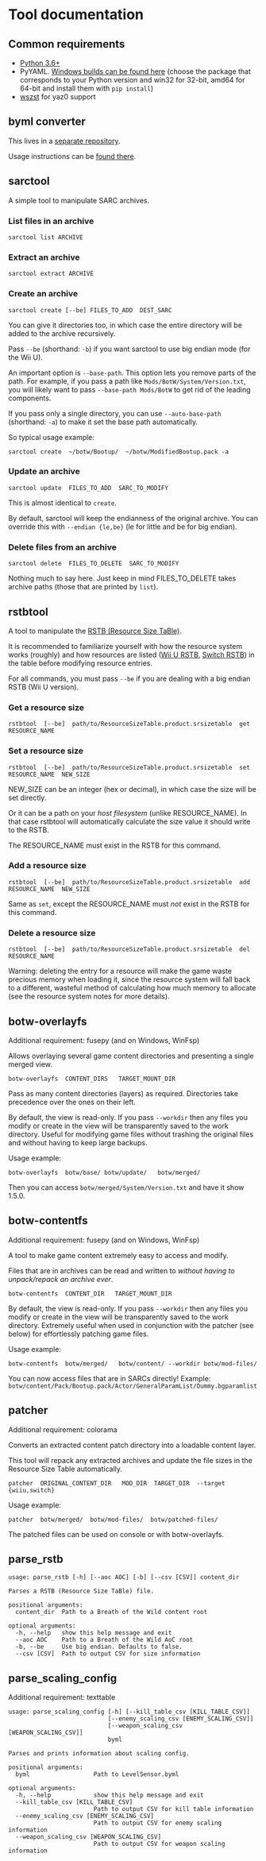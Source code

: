 # Tool documentation

## Common requirements

* [Python 3.6+](https://www.python.org/downloads/release/python-360/)
* PyYAML. [Windows builds can be found here](https://www.lfd.uci.edu/~gohlke/pythonlibs/#pyyaml) (choose the package that corresponds to your Python version and win32 for 32-bit, amd64 for 64-bit and install them with `pip install`)
* [wszst](https://szs.wiimm.de/download.html) for yaz0 support

## byml converter

This lives in a [separate repository](https://github.com/leoetlino/byml-v2).

Usage instructions can be [found there](https://github.com/leoetlino/byml-v2/blob/master/USAGE.md).

## sarctool

A simple tool to manipulate SARC archives.

### List files in an archive

    sarctool list ARCHIVE

### Extract an archive

    sarctool extract ARCHIVE

### Create an archive

    sarctool create [--be] FILES_TO_ADD  DEST_SARC

You can give it directories too, in which case the entire directory will be added to the archive
recursively.

Pass `--be` (shorthand: `-b`) if you want sarctool to use big endian mode (for the Wii U).

An important option is `--base-path`. This option lets you remove parts of the path.
For example, if you pass a path like `Mods/BotW/System/Version.txt`, you will likely want to pass
`--base-path Mods/BotW` to get rid of the leading components.

If you pass only a single directory, you can use `--auto-base-path` (shorthand: `-a`)
to make it set the base path automatically.

So typical usage example:

    sarctool create  ~/botw/Bootup/  ~/botw/ModifiedBootup.pack -a

### Update an archive

    sarctool update  FILES_TO_ADD  SARC_TO_MODIFY

This is almost identical to `create`.

By default, sarctool will keep the endianness of the original archive. You can override this
with `--endian {le,be}` (le for little and be for big endian).

### Delete files from an archive

    sarctool delete  FILES_TO_DELETE  SARC_TO_MODIFY

Nothing much to say here. Just keep in mind FILES_TO_DELETE takes archive paths
(those that are printed by `list`).

## rstbtool

A tool to manipulate the [RSTB (Resource Size TaBle)](https://github.com/leoetlino/botw-re-notes/blob/master/resource_system.md#resource-size-table).

It is recommended to familiarize yourself with how the resource system works (roughly)
and how resources are listed
([Wii U RSTB](https://github.com/leoetlino/botw-re-notes/blob/master/game_files/wiiu_rstb_150.csv),
[Switch RSTB](https://github.com/leoetlino/botw-re-notes/blob/master/game_files/switch_rstb_150.csv))
in the table before modifying resource entries.

For all commands, you must pass `--be` if you are dealing with a big endian RSTB (Wii U version).

### Get a resource size

    rstbtool  [--be]  path/to/ResourceSizeTable.product.srsizetable  get  RESOURCE_NAME

### Set a resource size

    rstbtool  [--be]  path/to/ResourceSizeTable.product.srsizetable  set  RESOURCE_NAME  NEW_SIZE

NEW_SIZE can be an integer (hex or decimal), in which case the size will be set directly.

Or it can be a path on your _host filesystem_ (unlike RESOURCE_NAME). In that case rstbtool
will automatically calculate the size value it should write to the RSTB.

The RESOURCE_NAME must exist in the RSTB for this command.

### Add a resource size

    rstbtool  [--be]  path/to/ResourceSizeTable.product.srsizetable  add  RESOURCE_NAME  NEW_SIZE

Same as `set`, except the RESOURCE_NAME must *not* exist in the RSTB for this command.

### Delete a resource size

    rstbtool  [--be]  path/to/ResourceSizeTable.product.srsizetable  del  RESOURCE_NAME

Warning: deleting the entry for a resource will make the game waste precious memory
when loading it, since the resource system will fall back to a different, wasteful method
of calculating how much memory to allocate (see the resource system notes for more details).

## botw-overlayfs

Additional requirement: fusepy (and on Windows, WinFsp)

Allows overlaying several game content directories and presenting a single merged view.

    botw-overlayfs  CONTENT_DIRS   TARGET_MOUNT_DIR

Pass as many content directories (layers) as required.
Directories take precedence over the ones on their left.

By default, the view is read-only. If you pass `--workdir` then any files you modify or create
in the view will be transparently saved to the work directory. Useful for modifying game files
without trashing the original files and without having to keep large backups.

Usage example:

    botw-overlayfs  botw/base/ botw/update/   botw/merged/

Then you can access `botw/merged/System/Version.txt` and have it show 1.5.0.

## botw-contentfs

Additional requirement: fusepy (and on Windows, WinFsp)

A tool to make game content extremely easy to access and modify.

Files that are in archives can be read and written to
*without having to unpack/repack an archive ever*.

    botw-contentfs  CONTENT_DIR   TARGET_MOUNT_DIR

By default, the view is read-only. If you pass `--workdir` then any files you modify or create
in the view will be transparently saved to the work directory. Extremely useful when used
in conjunction with the patcher (see below) for effortlessly patching game files.

Usage example:

    botw-contentfs  botw/merged/   botw/content/ --workdir botw/mod-files/

You can now access files that are in SARCs directly! Example: `botw/content/Pack/Bootup.pack/Actor/GeneralParamList/Dummy.bgparamlist`

## patcher

Additional requirement: colorama

Converts an extracted content patch directory into a loadable content layer.

This tool will repack any extracted archives and update the file sizes
in the Resource Size Table automatically.

    patcher  ORIGINAL_CONTENT_DIR   MOD_DIR  TARGET_DIR  --target {wiiu,switch}

Usage example:

    patcher  botw/merged/  botw/mod-files/  botw/patched-files/

The patched files can be used on console or with botw-overlayfs.

## parse_rstb

```
usage: parse_rstb [-h] [--aoc AOC] [-b] [--csv [CSV]] content_dir

Parses a RSTB (Resource Size TaBle) file.

positional arguments:
  content_dir  Path to a Breath of the Wild content root

optional arguments:
  -h, --help   show this help message and exit
  --aoc AOC    Path to a Breath of the Wild AoC root
  -b, --be     Use big endian. Defaults to false.
  --csv [CSV]  Path to output CSV for size information
```

## parse_scaling_config

Additional requirement: texttable

```
usage: parse_scaling_config [-h] [--kill_table_csv [KILL_TABLE_CSV]]
                            [--enemy_scaling_csv [ENEMY_SCALING_CSV]]
                            [--weapon_scaling_csv [WEAPON_SCALING_CSV]]
                            byml

Parses and prints information about scaling config.

positional arguments:
  byml                  Path to LevelSensor.byml

optional arguments:
  -h, --help            show this help message and exit
  --kill_table_csv [KILL_TABLE_CSV]
                        Path to output CSV for kill table information
  --enemy_scaling_csv [ENEMY_SCALING_CSV]
                        Path to output CSV for enemy scaling information
  --weapon_scaling_csv [WEAPON_SCALING_CSV]
                        Path to output CSV for weapon scaling information
```

